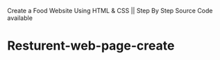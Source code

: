 Create a Food Website Using HTML & CSS || Step By Step Source Code available
# Resturent-web-page-create
